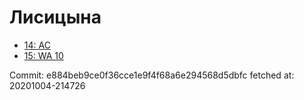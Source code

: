 # Лисицына
- [14: AC](14.md)
- [15: WA 10](15.md)

Commit: e884beb9ce0f36cce1e9f4f68a6e294568d5dbfc
 fetched at: 20201004-214726
